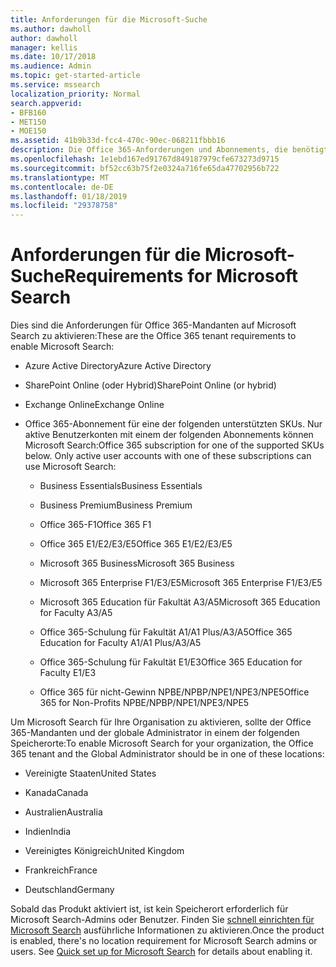 ```yaml
---
title: Anforderungen für die Microsoft-Suche
ms.author: dawholl
author: dawholl
manager: kellis
ms.date: 10/17/2018
ms.audience: Admin
ms.topic: get-started-article
ms.service: mssearch
localization_priority: Normal
search.appverid:
- BFB160
- MET150
- MOE150
ms.assetid: 41b9b33d-fcc4-470c-90ec-068211fbbb16
description: Die Office 365-Anforderungen und Abonnements, die benötigt werden, aktivieren Microsoft Search
ms.openlocfilehash: 1e1ebd167ed91767d849187979cfe673273d9715
ms.sourcegitcommit: bf52cc63b75f2e0324a716fe65da47702956b722
ms.translationtype: MT
ms.contentlocale: de-DE
ms.lasthandoff: 01/18/2019
ms.locfileid: "29378758"
---
```

# <a name="requirements-for-microsoft-search"></a><span data-ttu-id="b0801-103">Anforderungen für die Microsoft-Suche</span><span class="sxs-lookup"><span data-stu-id="b0801-103">Requirements for Microsoft Search</span></span>

<span data-ttu-id="b0801-104">Dies sind die Anforderungen für Office 365-Mandanten auf Microsoft Search zu aktivieren:</span><span class="sxs-lookup"><span data-stu-id="b0801-104">These are the Office 365 tenant requirements to enable Microsoft Search:</span></span> 
  
- <span data-ttu-id="b0801-105">Azure Active Directory</span><span class="sxs-lookup"><span data-stu-id="b0801-105">Azure Active Directory</span></span>
    
- <span data-ttu-id="b0801-106">SharePoint Online (oder Hybrid)</span><span class="sxs-lookup"><span data-stu-id="b0801-106">SharePoint Online (or hybrid)</span></span>
    
- <span data-ttu-id="b0801-107">Exchange Online</span><span class="sxs-lookup"><span data-stu-id="b0801-107">Exchange Online</span></span>
    
- <span data-ttu-id="b0801-p101">Office 365-Abonnement für eine der folgenden unterstützten SKUs. Nur aktive Benutzerkonten mit einem der folgenden Abonnements können Microsoft Search:</span><span class="sxs-lookup"><span data-stu-id="b0801-p101">Office 365 subscription for one of the supported SKUs below. Only active user accounts with one of these subscriptions can use Microsoft Search:</span></span>
    
  - <span data-ttu-id="b0801-110">Business Essentials</span><span class="sxs-lookup"><span data-stu-id="b0801-110">Business Essentials</span></span>
    
  - <span data-ttu-id="b0801-111">Business Premium</span><span class="sxs-lookup"><span data-stu-id="b0801-111">Business Premium</span></span>
    
  - <span data-ttu-id="b0801-112">Office 365-F1</span><span class="sxs-lookup"><span data-stu-id="b0801-112">Office 365 F1</span></span>
    
  - <span data-ttu-id="b0801-113">Office 365 E1/E2/E3/E5</span><span class="sxs-lookup"><span data-stu-id="b0801-113">Office 365 E1/E2/E3/E5</span></span>
    
  - <span data-ttu-id="b0801-114">Microsoft 365 Business</span><span class="sxs-lookup"><span data-stu-id="b0801-114">Microsoft 365 Business</span></span>
    
  - <span data-ttu-id="b0801-115">Microsoft 365 Enterprise F1/E3/E5</span><span class="sxs-lookup"><span data-stu-id="b0801-115">Microsoft 365 Enterprise F1/E3/E5</span></span>
    
  - <span data-ttu-id="b0801-116">Microsoft 365 Education für Fakultät A3/A5</span><span class="sxs-lookup"><span data-stu-id="b0801-116">Microsoft 365 Education for Faculty A3/A5</span></span>
    
  - <span data-ttu-id="b0801-117">Office 365-Schulung für Fakultät A1/A1 Plus/A3/A5</span><span class="sxs-lookup"><span data-stu-id="b0801-117">Office 365 Education for Faculty A1/A1 Plus/A3/A5</span></span>
    
  - <span data-ttu-id="b0801-118">Office 365-Schulung für Fakultät E1/E3</span><span class="sxs-lookup"><span data-stu-id="b0801-118">Office 365 Education for Faculty E1/E3</span></span>
    
  - <span data-ttu-id="b0801-119">Office 365 für nicht-Gewinn NPBE/NPBP/NPE1/NPE3/NPE5</span><span class="sxs-lookup"><span data-stu-id="b0801-119">Office 365 for Non-Profits NPBE/NPBP/NPE1/NPE3/NPE5</span></span>
    
<span data-ttu-id="b0801-120">Um Microsoft Search für Ihre Organisation zu aktivieren, sollte der Office 365-Mandanten und der globale Administrator in einem der folgenden Speicherorte:</span><span class="sxs-lookup"><span data-stu-id="b0801-120">To enable Microsoft Search for your organization, the Office 365 tenant and the Global Administrator should be in one of these locations:</span></span>
  
- <span data-ttu-id="b0801-121">Vereinigte Staaten</span><span class="sxs-lookup"><span data-stu-id="b0801-121">United States</span></span>
    
- <span data-ttu-id="b0801-122">Kanada</span><span class="sxs-lookup"><span data-stu-id="b0801-122">Canada</span></span>
    
- <span data-ttu-id="b0801-123">Australien</span><span class="sxs-lookup"><span data-stu-id="b0801-123">Australia</span></span>
    
- <span data-ttu-id="b0801-124">Indien</span><span class="sxs-lookup"><span data-stu-id="b0801-124">India</span></span>
    
- <span data-ttu-id="b0801-125">Vereinigtes Königreich</span><span class="sxs-lookup"><span data-stu-id="b0801-125">United Kingdom</span></span>
    
- <span data-ttu-id="b0801-126">Frankreich</span><span class="sxs-lookup"><span data-stu-id="b0801-126">France</span></span>
    
- <span data-ttu-id="b0801-127">Deutschland</span><span class="sxs-lookup"><span data-stu-id="b0801-127">Germany</span></span>
    
<span data-ttu-id="b0801-p102">Sobald das Produkt aktiviert ist, ist kein Speicherort erforderlich für Microsoft Search-Admins oder Benutzer. Finden Sie [schnell einrichten für Microsoft Search](quick-set-up.md) ausführliche Informationen zu aktivieren.</span><span class="sxs-lookup"><span data-stu-id="b0801-p102">Once the product is enabled, there's no location requirement for Microsoft Search admins or users. See [Quick set up for Microsoft Search](quick-set-up.md) for details about enabling it.</span></span> 

  

